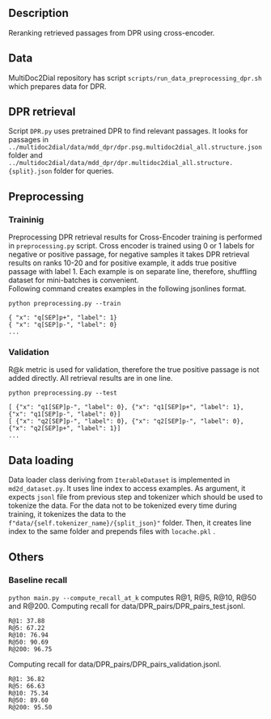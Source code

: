 ## Description

Reranking retrieved passages from DPR using cross-encoder.

## Data

MultiDoc2Dial repository has script `scripts/run_data_preprocessing_dpr.sh` which prepares data for DPR.

## DPR retrieval

Script `DPR.py` uses pretrained DPR to find relevant passages. It looks for passages
in  `../multidoc2dial/data/mdd_dpr/dpr.psg.multidoc2dial_all.structure.json` folder
and `../multidoc2dial/data/mdd_dpr/dpr.multidoc2dial_all.structure.{split}.json` folder for queries.

## Preprocessing

### Traininig

Preprocessing DPR retrieval results for Cross-Encoder training is performed in `preprocessing.py` script. Cross encoder
is trained using 0 or 1 labels for negative or positive passage, for negative samples it takes DPR retrieval results on
ranks 10-20 and for positive example, it adds true positive passage with label 1. Each example is on separate line,
therefore, shuffling dataset for mini-batches is convenient.  
Following command creates examples in the following jsonlines format.

`python preprocessing.py --train`

```jsonlines
{ "x": "q[SEP]p+", "label": 1}
{ "x": "q[SEP]p-", "label": 0}
...
```

### Validation

R@k metric is used for validation, therefore the true positive passage is not added directly. All retrieval results are
in one line.

`python preprocessing.py --test`

```jsonlines
[ {"x": "q1[SEP]p-", "label": 0}, {"x": "q1[SEP]p+", "label": 1}, {"x": "q1[SEP]p-", "label": 0}]
[ {"x": "q2[SEP]p-", "label": 0}, {"x": "q2[SEP]p-", "label": 0}, {"x": "q2[SEP]p+", "label": 1}]
...
```

## Data loading

Data loader class deriving from `IterableDataset` is implemented in `md2d_dataset.py`. It uses line index to access
examples. As argument, it expects `jsonl` file from previous step and tokenizer which should be used to tokenize the
data. For the data not to be tokenized every time during training, it tokenizes the data to the
`f"data/{self.tokenizer_name}/{split_json}"` folder. Then, it creates line index to the same folder and prepends files
with `locache.pkl` .

## Others

### Baseline recall

`python main.py --compute_recall_at_k` computes R@1, R@5, R@10, R@50 and R@200.
Computing recall for data/DPR_pairs/DPR_pairs_test.jsonl.

```
R@1: 37.88
R@5: 67.22
R@10: 76.94
R@50: 90.69
R@200: 96.75
```

Computing recall for data/DPR_pairs/DPR_pairs_validation.jsonl.

```
R@1: 36.82
R@5: 66.63
R@10: 75.34
R@50: 89.60
R@200: 95.50    
```
